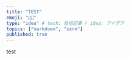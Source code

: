 ```yaml
---
title: "TEST"
emoji: "👩‍💻"
type: "idea" # tech: 技術記事 / idea: アイデア
topics: ["markdown", "zenn"]
published: true
---
```


test